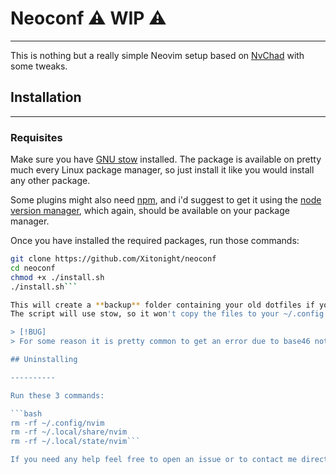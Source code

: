 # Neoconf ⚠️ WIP ⚠️

----------

This is nothing but a really simple Neovim setup based on [NvChad](https://nvchad.com/) with some tweaks.

## Installation

----------

### Requisites

Make sure you have [GNU stow](https://www.gnu.org/software/stow/) installed.
The package is available on pretty much every Linux package manager, so just install it like you would install any other package.

Some plugins might also need [npm](https://www.npmjs.com), and i'd suggest to get it using the [node version manager](https://github.com/nvm-sh/nvm), which again, should be available on your package manager.

Once you have installed the required packages, run those commands:

```bash
git clone https://github.com/Xitonight/neoconf
cd neoconf
chmod +x ./install.sh
./install.sh```

This will create a **backup** folder containing your old dotfiles if you had any.
The script will use stow, so it won't copy the files to your ~/.config folder, it will only create symlinks to the files inside the cloned repo, so make sure not to delete it after the installation (unless you want to manually copy the files).

> [!BUG]
> For some reason it is pretty common to get an error due to base46 not cloning all the resources needed. In case you get an error regarding some missing files from base64 just rerun the installation script.

## Uninstalling

----------

Run these 3 commands:

```bash
rm -rf ~/.config/nvim
rm -rf ~/.local/share/nvim
rm -rf ~/.local/state/nvim```

If you need any help feel free to open an issue or to contact me directly :)
